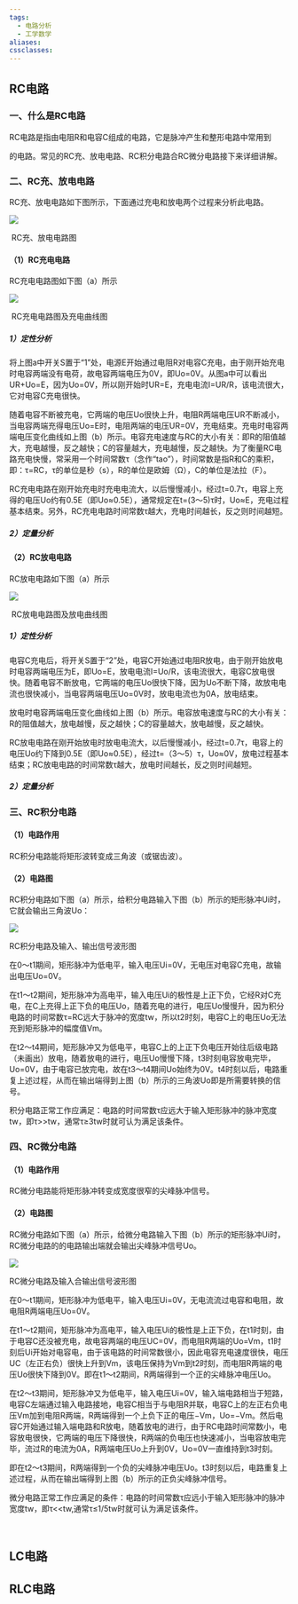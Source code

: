 ```yaml
---
tags:
  - 电路分析
  - 工学数学
aliases: 
cssclasses:
---
```

## RC电路
### **一、什么是RC电路**

RC电路是指由电阻R和电容C组成的电路，它是脉冲产生和整形电路中常用到

的电路。常见的RC充、放电电路、RC积分电路合RC微分电路接下来详细讲解。

### **二、RC充、放电电路**

RC充、放电电路如下图所示，下面通过充电和放电两个过程来分析此电路。

![](https://i-blog.csdnimg.cn/blog_migrate/f2703d7b6286042dec17abf4fbd3b897.png)

 ​RC充、放电电路图

#### **（1）RC充电电路**

RC充电电路图如下图（a）所示

![](https://i-blog.csdnimg.cn/blog_migrate/e54bfd1a378c33bac44d693efbef8a38.png)

 RC充电电路图及充电曲线图

##### 1）定性分析

将上图a中开关S置于“1”处，电源E开始通过电阻R对电容C充电，由于刚开始充电时电容两端没有电荷，故电容两端电压为0V，即Uo=0V。从图a中可以看出UR+Uo=E，因为Uo=0V，所以刚开始时UR=E，充电电流I=UR/R，该电流很大，它对电容C充电很快。

随着电容不断被充电，它两端的电压Uo很快上升，电阻R两端电压UR不断减小，当电容两端充得电压Uo=E时，电阻两端的电压UR=0V，充电结束。充电时电容两端电压变化曲线如上图（b）所示。电容充电速度与RC的大小有关：即R的阻值越大，充电越慢，反之越快；C的容量越大，充电越慢，反之越快。为了衡量RC电路充电快慢，常采用一个时间常数τ（念作“tao”），时间常数是指R和C的乘积，即：τ=RC，τ的单位是秒（s），R的单位是欧姆（Ω），C的单位是法拉（F）。

RC充电电路在刚开始充电时充电电流大，以后慢慢减小，经过t=0.7τ，电容上充得的电压Uo约有0.5E（即Uo≈0.5E），通常规定在t=(3～5)τ时，Uo≈E，充电过程基本结束。另外，RC充电电路时间常数τ越大，充电时间越长，反之则时间越短。



##### 2）定量分析



#### **（2）RC放电电路**

RC放电电路如下图（a）所示

![](https://i-blog.csdnimg.cn/blog_migrate/ba150af12a506c5ff32d21a498ff128a.png)

 RC放电电路图及放电曲线图

##### 1）定性分析

电容C充电后，将开关S置于“2”处，电容C开始通过电阻R放电，由于刚开始放电时电容两端电压为E，即Uo=E，放电电流I=Uo/R，该电流很大，电容C放电很快。随着电容不断放电，它两端的电压Uo很快下降，因为Uo不断下降，故放电电流也很快减小，当电容两端电压Uo=0V时，放电电流也为0A，放电结束。

放电时电容两端电压变化曲线如上图（b）所示。电容放电速度与RC的大小有关：R的阻值越大，放电越慢，反之越快；C的容量越大，放电越慢，反之越快。

RC放电电路在刚开始放电时放电电流大，以后慢慢减小，经过t=0.7τ，电容上的电压Uo约下降到0.5E（即Uo≈0.5E），经过t=（3～5）τ，Uo≈0V，放电过程基本结束；RC放电电路的时间常数τ越大，放电时间越长，反之则时间越短。


##### 2）定量分析



### **三、RC积分电路**

#### **（1）电路作用**

RC积分电路能将矩形波转变成三角波（或锯齿波）。

#### **（2）电路图**

RC积分电路如下图（a）所示，给积分电路输入下图（b）所示的矩形脉冲Ui时，它就会输出三角波Uo：

![](https://i-blog.csdnimg.cn/blog_migrate/20f49d6ec84c242176022e09b5386f40.png)

RC积分电路及输入、输出信号波形图


在0～t1期间，矩形脉冲为低电平，输入电压Ui=0V，无电压对电容C充电，故输出电压Uo=0V。

在t1～t2期间，矩形脉冲为高电平，输入电压Ui的极性是上正下负，它经R对C充电，在C上充得上正下负的电压Uo，随着充电的进行，电压Uo慢慢升，因为积分电路的时间常数τ=RC远大于脉冲的宽度tw，所以t2时刻，电容C上的电压Uo无法充到矩形脉冲的幅度值Vm。

在t2～t4期间，矩形脉冲又为低电平，电容C上的上正下负电压开始往后级电路（未画出）放电，随着放电的进行，电压Uo慢慢下降，t3时刻电容放电完毕，Uo=0V，由于电容已放完电，故在t3～t4期间Uo始终为0V。t4时刻以后，电路重复上述过程，从而在输出端得到上图（b）所示的三角波Uo即是所需要转换的信号。

积分电路正常工作应满足：电路的时间常数τ应远大于输入矩形脉冲的脉冲宽度tw，即τ>>tw，通常τ≥3tw时就可认为满足该条件。

### **四、RC微分电路**

#### **（1）电路作用**

RC微分电路能将矩形脉冲转变成宽度很窄的尖峰脉冲信号。

#### **（2）电路图**

RC微分电路如下图（a）所示，给微分电路输入下图（b）所示的矩形脉冲Ui时，RC微分电路的的电路输出端就会输出尖峰脉冲信号Uo。

![](https://i-blog.csdnimg.cn/blog_migrate/7074a236df764d85fbf002bb649e4f4f.png)

RC微分电路及输入合输出信号波形图



在0～t1期间，矩形脉冲为低电平，输入电压Ui=0V，无电流流过电容和电阻，故电阻R两端电压Uo=0V。

在t1～t2期间，矩形脉冲为高电平，输入电压Ui的极性是上正下负，在t1时刻，由于电容C还没被充电，故电容两端的电压UC=0V，而电阻R两端的Uo=Vm，t1时刻后Ui开始对电容电，由于该电路的时间常数很小，因此电容充电速度很快，电压UC（左正右负）很快上升到Vm，该电压保持为Vm到t2时刻，而电阻R两端的电压Uo很快下降到0V。即在t1～t2期间，R两端得到一个正的尖峰脉冲电压Uo。

在t2～t3期间，矩形脉冲又为低电平，输入电压Ui=0V，输入端电路相当于短路，电容C左端通过输入电路接地，电容C相当于与电阻R并联，电容C上的左正右负电压Vm加到电阻R两端，R两端得到一个上负下正的电压−Vm，Uo=−Vm。然后电容C开始通过输入端电路和R放电，随着放电的进行，由于RC电路时间常数小，电容放电很快，它两端的电压下降很快，R两端的负电压也快速减小，当电容放电完毕，流过R的电流为0A，R两端电压Uo上升到0V，Uo=0V一直维持到t3时刻。

即在t2～t3期间，R两端得到一个负的尖峰脉冲电压Uo。t3时刻以后，电路重复上述过程，从而在输出端得到上图（b）所示的正负尖峰脉冲信号。

微分电路正常工作应满足的条件：电路的时间常数τ应远小于输入矩形脉冲的脉冲宽度tw，即τ<<tw,通常τ≤1/5tw时就可认为满足该条件。

​





## LC电路








## RLC电路
